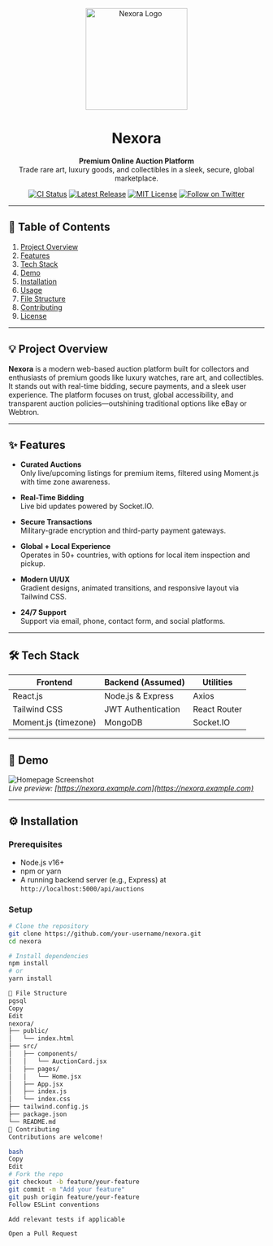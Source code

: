 <p align="center">
  <img src="https://raw.githubusercontent.com/your-username/nexora/main/logo.png" alt="Nexora Logo" width="200"/>
</p>

<h1 align="center">Nexora</h1>
<p align="center">
  <strong>Premium Online Auction Platform</strong><br>
  Trade rare art, luxury goods, and collectibles in a sleek, secure, global marketplace.
</p>

<p align="center">
  <a href="https://github.com/your-username/nexora/actions"><img src="https://img.shields.io/github/actions/workflow/status/your-username/nexora/ci.yml?branch=main&style=flat-square" alt="CI Status"/></a>
  <a href="https://github.com/your-username/nexora/releases"><img src="https://img.shields.io/github/v/release/your-username/nexora?style=flat-square" alt="Latest Release"/></a>
  <a href="LICENSE"><img src="https://img.shields.io/github/license/your-username/nexora?style=flat-square" alt="MIT License"/></a>
  <a href="https://twitter.com/intent/follow?screen_name=yourhandle"><img src="https://img.shields.io/twitter/follow/yourhandle?style=flat-square" alt="Follow on Twitter"/></a>
</p>

---

## 🚀 Table of Contents

1. [Project Overview](#project-overview)  
2. [Features](#features)  
3. [Tech Stack](#tech-stack)  
4. [Demo](#demo)  
5. [Installation](#installation)  
6. [Usage](#usage)  
7. [File Structure](#file-structure)  
8. [Contributing](#contributing)  
9. [License](#license)  

---

## 💡 Project Overview

**Nexora** is a modern web-based auction platform built for collectors and enthusiasts of premium goods like luxury watches, rare art, and collectibles. It stands out with real-time bidding, secure payments, and a sleek user experience. The platform focuses on trust, global accessibility, and transparent auction policies—outshining traditional options like eBay or Webtron.

---

## ✨ Features

- **Curated Auctions**  
  Only live/upcoming listings for premium items, filtered using Moment.js with time zone awareness.

- **Real-Time Bidding**  
  Live bid updates powered by Socket.IO.

- **Secure Transactions**  
  Military-grade encryption and third-party payment gateways.

- **Global + Local Experience**  
  Operates in 50+ countries, with options for local item inspection and pickup.

- **Modern UI/UX**  
  Gradient designs, animated transitions, and responsive layout via Tailwind CSS.

- **24/7 Support**  
  Support via email, phone, contact form, and social platforms.

---

## 🛠️ Tech Stack

| Frontend               | Backend (Assumed)      | Utilities               |
| ---------------------- | ---------------------- | ----------------------- |
| React.js               | Node.js & Express      | Axios                   |
| Tailwind CSS           | JWT Authentication     | React Router            |
| Moment.js (timezone)   | MongoDB                | Socket.IO               |

---

## 🎥 Demo

![Homepage Screenshot](https://raw.githubusercontent.com/your-username/nexora/main/screenshots/home.png)  
_Live preview: [https://nexora.example.com](https://nexora.example.com)_

---

## ⚙️ Installation

### Prerequisites

- Node.js v16+
- npm or yarn
- A running backend server (e.g., Express) at `http://localhost:5000/api/auctions`

### Setup

```bash
# Clone the repository
git clone https://github.com/your-username/nexora.git
cd nexora

# Install dependencies
npm install
# or
yarn install

📂 File Structure
pgsql
Copy
Edit
nexora/
├── public/
│   └── index.html
├── src/
│   ├── components/
│   │   └── AuctionCard.jsx
│   ├── pages/
│   │   └── Home.jsx
│   ├── App.jsx
│   ├── index.js
│   └── index.css
├── tailwind.config.js
├── package.json
└── README.md
🤝 Contributing
Contributions are welcome!

bash
Copy
Edit
# Fork the repo
git checkout -b feature/your-feature
git commit -m "Add your feature"
git push origin feature/your-feature
Follow ESLint conventions

Add relevant tests if applicable

Open a Pull Request

